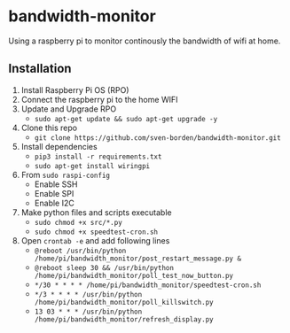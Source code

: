 # bandwidth-monitor
Using a raspberry pi to monitor continously the bandwidth of wifi at home.

## Installation

1. Install Raspberry Pi OS (RPO)
2. Connect the raspberry pi to the home WIFI
3. Update and Upgrade RPO 
    - `sudo apt-get update && sudo apt-get upgrade -y`
4. Clone this repo
    - `git clone https://github.com/sven-borden/bandwidth-monitor.git`
5. Install dependencies
    - `pip3 install -r requirements.txt`
    - `sudo apt-get install wiringpi `
6. From `sudo raspi-config`
    - Enable SSH
    - Enable SPI
    - Enable I2C
7. Make python files and scripts executable
    - `sudo chmod +x src/*.py`
    - `sudo chmod +x speedtest-cron.sh`
8. Open `crontab -e` and add following lines
    - `@reboot /usr/bin/python /home/pi/bandwidth_monitor/post_restart_message.py &`
    - `@reboot sleep 30 && /usr/bin/python /home/pi/bandwidth_monitor/poll_test_now_button.py`
    - `*/30 * * * * /home/pi/bandwidth_monitor/speedtest-cron.sh`
    - `*/3 * * * * /usr/bin/python /home/pi/bandwidth_monitor/poll_killswitch.py`
    - `13 03 * * * /usr/bin/python /home/pi/bandwidth_monitor/refresh_display.py`